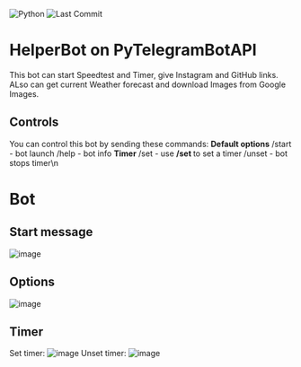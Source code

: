 ![Python](https://img.shields.io/badge/python-3670A0?style=for-the-badge&logo=python&logoColor=ffdd54)
![Last Commit](https://img.shields.io/github/last-commit/CoolmixZero/yclients-api-python?style=for-the-badge)

# HelperBot on PyTelegramBotAPI

This bot can start Speedtest and Timer, give Instagram and GitHub links. ALso can get current Weather forecast and download Images from Google Images. 

## Controls

You can control this bot by sending these commands:
**Default options**
/start - bot launch
/help - bot info
**Timer**
/set - use **/set <seconds>** to set a timer
/unset - bot stops timer\n

# Bot 

## Start message

![image](https://user-images.githubusercontent.com/107999456/184424292-d4540f51-813e-44ac-9a63-2bffe6598f5b.png)

## Options

![image](https://user-images.githubusercontent.com/107999456/184424740-81bfbddb-0143-47aa-92d2-98cfa1d4278e.png)

## Timer

Set timer:
![image](https://user-images.githubusercontent.com/107999456/184425063-e3e82163-5c10-4a6e-b829-f6e9f51b23fa.png)
Unset timer:
![image](https://user-images.githubusercontent.com/107999456/184425164-9bd6e0df-fff7-42d8-b8c8-59f3d7a27124.png)
